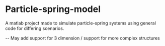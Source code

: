 # Particle-spring-model
A matlab project made to simulate particle-spring systems using general code for differing scenarios.

-- May add support for 3 dimension / support for more complex structures
